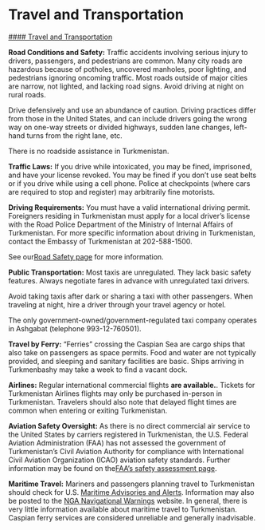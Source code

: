 # Travel and Transportation

[#### Travel and Transportation](javascript:void(0); "Travel and Transportation")

**Road Conditions and Safety:** Traffic accidents involving serious injury to drivers, passengers, and pedestrians are common. Many city roads are hazardous because of potholes, uncovered manholes, poor lighting, and pedestrians ignoring oncoming traffic. Most roads outside of major cities are narrow, not lighted, and lacking road signs. Avoid driving at night on rural roads.

Drive defensively and use an abundance of caution. Driving practices differ from those in the United States, and can include drivers going the wrong way on one-way streets or divided highways, sudden lane changes, left-hand turns from the right lane, etc.

There is no roadside assistance in Turkmenistan.

**Traffic Laws:** If you drive while intoxicated, you may be fined, imprisoned, and have your license revoked. You may be fined if you don’t use seat belts or if you drive while using a cell phone. Police at checkpoints (where cars are required to stop and register) may arbitrarily fine motorists.

**Driving Requirements:** You must have a valid international driving permit. Foreigners residing in Turkmenistan must apply for a local driver’s license with the Road Police Department of the Ministry of Internal Affairs of Turkmenistan. For more specific information about driving in Turkmenistan, contact the Embassy of Turkmenistan at 202-588-1500.

See our[Road Safety page](https://travel.state.gov/content/travel/en/international-travel/before-you-go/driving-and-road-safety.html) for more information.

**Public Transportation:** Most taxis are unregulated. They lack basic safety features. Always negotiate fares in advance with unregulated taxi drivers.

Avoid taking taxis after dark or sharing a taxi with other passengers. When traveling at night, hire a driver through your travel agency or hotel.

The only government-owned/government-regulated taxi company operates in Ashgabat (telephone 993-12-760501).

**Travel by Ferry:** “Ferries” crossing the Caspian Sea are cargo ships that also take on passengers as space permits. Food and water are not typically provided, and sleeping and sanitary facilities are basic. Ships arriving in Turkmenbashy may take a week to find a vacant dock.

**Airlines:** Regular international commercial flights **are available.**. Tickets for Turkmenistan Airlines flights may only be purchased in-person in Turkmenistan. Travelers should also note that delayed flight times are common when entering or exiting Turkmenistan.

**Aviation Safety Oversight:** As there is no direct commercial air service to the United States by carriers registered in Turkmenistan, the U.S. Federal Aviation Administration (FAA) has not assessed the government of Turkmenistan’s Civil Aviation Authority for compliance with International Civil Aviation Organization (ICAO) aviation safety standards. Further information may be found on the[FAA’s safety assessment page](https://www.faa.gov/about/initiatives/iasa).

**Maritime Travel:** Mariners and passengers planning travel to Turkmenistan should check for U.S. [Maritime Advisories and Alerts](https://gcc02.safelinks.protection.outlook.com/?url=https%3A%2F%2Fwww.maritime.dot.gov%2Fmsci-advisories&data=05%7C02%7CBednarTJ%40state.gov%7C35456f345b714b87511608dd995a9d63%7C66cf50745afe48d1a691a12b2121f44b%7C0%7C0%7C638835336668071890%7CUnknown%7CTWFpbGZsb3d8eyJFbXB0eU1hcGkiOnRydWUsIlYiOiIwLjAuMDAwMCIsIlAiOiJXaW4zMiIsIkFOIjoiTWFpbCIsIldUIjoyfQ%3D%3D%7C0%7C%7C%7C&sdata=Iu3IBas0s1w8Vjq7T92hk9OjZzdxQQGVhNm687CSuGI%3D&reserved=0). Information may also be posted to the [NGA Navigational Warnings](https://gcc02.safelinks.protection.outlook.com/?url=https%3A%2F%2Fmsi.nga.mil%2FNavWarnings&data=05%7C02%7CBednarTJ%40state.gov%7C35456f345b714b87511608dd995a9d63%7C66cf50745afe48d1a691a12b2121f44b%7C0%7C0%7C638835336668090750%7CUnknown%7CTWFpbGZsb3d8eyJFbXB0eU1hcGkiOnRydWUsIlYiOiIwLjAuMDAwMCIsIlAiOiJXaW4zMiIsIkFOIjoiTWFpbCIsIldUIjoyfQ%3D%3D%7C0%7C%7C%7C&sdata=E6oGKNGwX0PABOE4Do8RpNo6DaksK2tBeCO%2BqwzSBbE%3D&reserved=0) website. In general, there is very little information available about maritime travel to Turkmenistan. Caspian ferry services are considered unreliable and generally inadvisable.